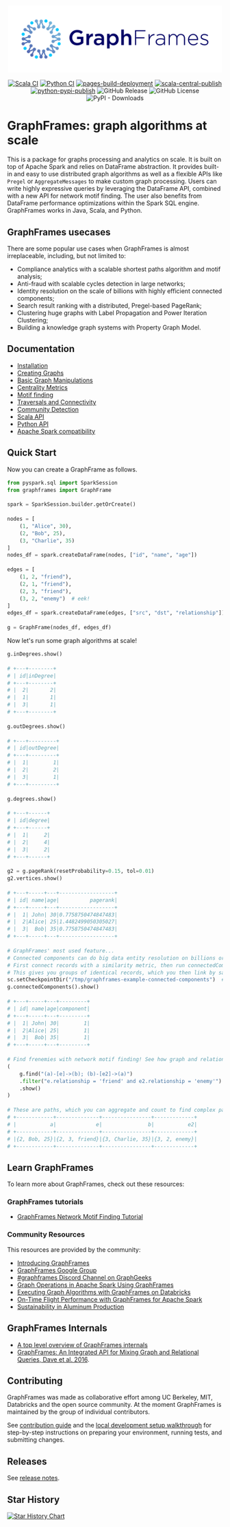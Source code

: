 <p align="center">
    <img src="docs/src/img/GraphFrames-Logo-Large.png" alt="GraphFrames Logo" width="500"/>
</p>

<p align="center">
    <a href="https://github.com/graphframes/graphframes/actions/workflows/scala-ci.yml"><img src="https://github.com/graphframes/graphframes/actions/workflows/scala-ci.yml/badge.svg" alt="Scala CI"></a> <a href="https://github.com/graphframes/graphframes/actions/workflows/python-ci.yml"><img src="https://github.com/graphframes/graphframes/actions/workflows/python-ci.yml/badge.svg" alt="Python CI"></a> <a href="https://github.com/graphframes/graphframes/actions/workflows/pages/pages-build-deployment"><img src="https://github.com/graphframes/graphframes/actions/workflows/pages/pages-build-deployment/badge.svg" alt="pages-build-deployment"></a> <a href="https://github.com/graphframes/graphframes/actions/workflows/scala-publish.yml"><img src="https://github.com/graphframes/graphframes/actions/workflows/scala-publish.yml/badge.svg" alt="scala-central-publish"></a> <a href="https://github.com/graphframes/graphframes/actions/workflows/python-publish.yml"><img src="https://github.com/graphframes/graphframes/actions/workflows/python-publish.yml/badge.svg" alt="python-pypi-publish"></a> <img src="https://img.shields.io/github/v/release/graphframes/graphframes" alt="GitHub Release"> <img src="https://img.shields.io/github/license/graphframes/graphframes" alt="GitHub License"> <img src="https://img.shields.io/pypi/dm/graphframes-py" alt="PyPI - Downloads">
</p>

# GraphFrames: graph algorithms at scale

This is a package for graphs processing and analytics on scale. It is built on top of Apache Spark and relies on DataFrame abstraction. It provides built-in and easy to use distributed graph algorithms as well as a flexible APIs like `Pregel` or `AggregateMessages` to make custom graph processing. Users can write highly expressive queries by leveraging the DataFrame API, combined with a new API for network motif finding. The user also benefits from DataFrame performance optimizations within the Spark SQL engine. GraphFrames works in Java, Scala, and Python.

## GraphFrames usecases

There are some popular use cases when GraphFrames is almost irreplaceable, including, but not limited to:

- Compliance analytics with a scalable shortest paths algorithm and motif analysis;
- Anti-fraud with scalable cycles detection in large networks;
- Identity resolution on the scale of billions with highly efficient connected components;
- Search result ranking with a distributed, Pregel-based PageRank;
- Clustering huge graphs with Label Propagation and Power Iteration Clustering;
- Building a knowledge graph systems with Property Graph Model.

## Documentation

- [Installation](https://graphframes.io/02-quick-start/01-installation.html)
- [Creating Graphs](https://graphframes.io/04-user-guide/01-creating-graphframes.html)
- [Basic Graph Manipulations](https://graphframes.io/04-user-guide/02-basic-operations.html)
- [Centrality Metrics](https://graphframes.io/04-user-guide/03-centralities.html)
- [Motif finding](https://graphframes.io/04-user-guide/04-motif-finding.html)
- [Traversals and Connectivity](https://graphframes.io/04-user-guide/05-traversals.html)
- [Community Detection](https://graphframes.io/04-user-guide/06-graph-clustering.html)
- [Scala API](https://graphframes.io/api/scaladoc/)
- [Python API](https://graphframes.io/api/python/)
- [Apache Spark compatibility](https://graphframes.io/02-quick-start/01-installation.html#spark-versions-compatibility)

## Quick Start

Now you can create a GraphFrame as follows.

```python
from pyspark.sql import SparkSession
from graphframes import GraphFrame

spark = SparkSession.builder.getOrCreate()

nodes = [
    (1, "Alice", 30),
    (2, "Bob", 25),
    (3, "Charlie", 35)
]
nodes_df = spark.createDataFrame(nodes, ["id", "name", "age"])

edges = [
    (1, 2, "friend"),
    (2, 1, "friend"),
    (2, 3, "friend"),
    (3, 2, "enemy")  # eek!
]
edges_df = spark.createDataFrame(edges, ["src", "dst", "relationship"])

g = GraphFrame(nodes_df, edges_df)
```

Now let's run some graph algorithms at scale!

```python
g.inDegrees.show()

# +---+--------+
# | id|inDegree|
# +---+--------+
# |  2|       2|
# |  1|       1|
# |  3|       1|
# +---+--------+

g.outDegrees.show()

# +---+---------+
# | id|outDegree|
# +---+---------+
# |  1|        1|
# |  2|        2|
# |  3|        1|
# +---+---------+

g.degrees.show()

# +---+------+
# | id|degree|
# +---+------+
# |  1|     2|
# |  2|     4|
# |  3|     2|
# +---+------+

g2 = g.pageRank(resetProbability=0.15, tol=0.01)
g2.vertices.show()

# +---+-----+---+------------------+
# | id| name|age|          pagerank|
# +---+-----+---+------------------+
# |  1| John| 30|0.7758750474847483|
# |  2|Alice| 25|1.4482499050305027|
# |  3|  Bob| 35|0.7758750474847483|
# +---+-----+---+------------------+

# GraphFrames' most used feature...
# Connected components can do big data entity resolution on billions or even trillions of records!
# First connect records with a similarity metric, then run connectedComponents.
# This gives you groups of identical records, which you then link by same_as edges or merge into list-based master records.
sc.setCheckpointDir("/tmp/graphframes-example-connected-components")  # required by GraphFrames.connectedComponents
g.connectedComponents().show()

# +---+-----+---+---------+
# | id| name|age|component|
# +---+-----+---+---------+
# |  1| John| 30|        1|
# |  2|Alice| 25|        1|
# |  3|  Bob| 35|        1|
# +---+-----+---+---------+

# Find frenemies with network motif finding! See how graph and relational queries are combined?
(
    g.find("(a)-[e]->(b); (b)-[e2]->(a)")
    .filter("e.relationship = 'friend' and e2.relationship = 'enemy'")
    .show()
)

# These are paths, which you can aggregate and count to find complex patterns.
# +------------+--------------+----------------+-------------+
# |           a|             e|               b|           e2|
# +------------+--------------+----------------+-------------+
# |{2, Bob, 25}|{2, 3, friend}|{3, Charlie, 35}|{3, 2, enemy}|
# +------------+--------------+----------------+-------------+
```

## Learn GraphFrames

To learn more about GraphFrames, check out these resources:

### GraphFrames tutorials

- [GraphFrames Network Motif Finding Tutorial](https://graphframes.github.io/graphframes/docs/_site/motif-tutorial.html)

### Community Resources

This resources are provided by the community:

- [Introducing GraphFrames](https://databricks.com/blog/2016/03/03/introducing-graphframes.html)
- [GraphFrames Google Group](https://groups.google.com/forum/#!forum/graphframes)
- [#graphframes Discord Channel on GraphGeeks](https://discord.com/channels/1162999022819225631/1326257052368113674)
- [Graph Operations in Apache Spark Using GraphFrames](https://www.pluralsight.com/courses/apache-spark-graphframes-graph-operations)
- [Executing Graph Algorithms with GraphFrames on Databricks](https://www.pluralsight.com/courses/executing-graph-algorithms-graphframes-databricks)
- [On-Time Flight Performance with GraphFrames for Apache Spark](https://databricks.com/blog/2016/03/16/on-time-flight-performance-with-graphframes-for-apache-spark.html)
- [Sustainability in Aluminum Production](https://www.databricks.com/blog/sustainability-aluminum-production)

## GraphFrames Internals

- [A top level overview of GraphFrames internals](https://graphframes.io/01-about/02-architecture.html)
- [GraphFrames: An Integrated API for Mixing Graph and Relational Queries, Dave et al. 2016](https://people.eecs.berkeley.edu/~matei/papers/2016/grades_graphframes.pdf).

## Contributing

GraphFrames was made as collaborative effort among UC Berkeley, MIT, Databricks and the open source community. At the moment GraphFrames is maintained by the group of individual contributors.

See [contribution guide](./CONTRIBUTING.md) and the [local development setup walkthrough](https://graphframes.io/06-contributing/01-contributing-guide.html) for step-by-step instructions on preparing your environment, running tests, and submitting changes.

## Releases

See [release notes](https://github.com/graphframes/graphframes/releases).

## Star History

[![Star History Chart](https://api.star-history.com/svg?repos=graphframes/graphframes&type=Date)](https://www.star-history.com/#graphframes/graphframes&Date)
